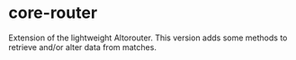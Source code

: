 # core-router
Extension of the lightweight Altorouter. This version adds some methods to retrieve and/or alter data from matches.